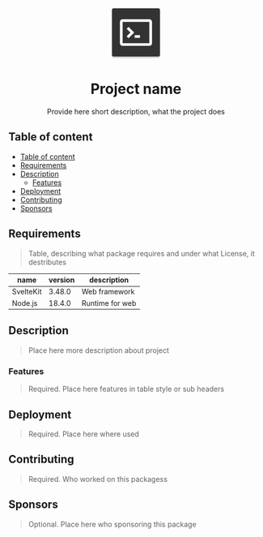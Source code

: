 <div align="center">
    <img src="docs/assets/Logo.png" height="100px">
    <h1>Project name</h1>
    <p>Provide here short description, what the project does</p>
</div>

## Table of content
- [Table of content](#table-of-content)
- [Requirements](#requirements)
- [Description](#description)
  - [Features](#features)
- [Deployment](#deployment)
- [Contributing](#contributing)
- [Sponsors](#sponsors)

## Requirements
> Table, describing what package requires and under what License, it destributes

| name      | version | description       |
| --------- | ------- | ----------------- |
| SvelteKit | 3.48.0  | Web framework     |
| Node.js   | 18.4.0  | Runtime for web   |

## Description
> Place here more description about project

### Features
> Required. Place here features in table style or sub headers

## Deployment
> Required. Place here where used

## Contributing
> Required. Who worked on this packagess

## Sponsors
> Optional. Place here who sponsoring this package
